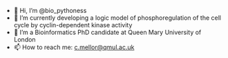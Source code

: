 - 👋 Hi, I’m @bio_pythoness
- 👀 I’m currently developing a logic model of phosphoregulation of the cell cycle by cyclin-dependent kinase activity
- 🌱 I’m a Bioinformatics PhD candidate at Queen Mary University of London
- 📫 How to reach me: c.mellor@qmul.ac.uk
